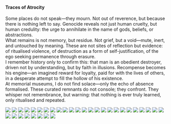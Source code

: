 <h4>Traces of Atrocity</h4>

Some places do not speak—they mourn. Not out of reverence, but because there is nothing left to say. Genocide reveals not just human cruelty, but human credulity: the urge to annihilate in the name of gods, beliefs, or abstractions.  
What remains is not memory, but residue. Not grief, but a void—mute, inert, and untouched by meaning. These are not sites of reflection but evidence: of ritualised violence, of destruction as a form of self-justification, of the ego seeking permanence through erasure.  
I remember history only to confirm this: that man is an obedient destroyer, driven not by understanding, but by faith in illusions. Recompense becomes his engine—an imagined reward for loyalty, paid for with the lives of others, in a desperate attempt to fill the hollow of his existence.  
At memorial museums, I do not find solace—only the echo of absence formalised. These curated remnants do not console; they confront. They whisper not remembrance, but warning: that nothing is ever truly learned, only ritualised and repeated.

![](1.jpg)
![](2.jpg)
![](3.jpg)
![](4.jpg)
![](5.jpg)
![](6.jpg)
![](7.jpg)
![](8.jpg)
![](9.jpg)
![](10.jpg)
![](11.jpg)
![](12.jpg)
![](13.jpg)
![](14.jpg)
![](15.jpg)
![](16.jpg)
![](17.jpg)
![](18.jpg)
![](19.jpg)
![](20.jpg)
![](21.jpg)
![](22.jpg)
![](23.jpg)
![](24.jpg)
![](25.jpg)
![](26.jpg)
![](27.jpg)
![](28.jpg)
![](29.jpg)
![](30.jpg)
![](c27d5608-bf80-4117-82e1-8bed3f15a63f.JPG)
![](IMG_2542.jpeg)
![](IMG_2543.jpeg)

<p></p>
